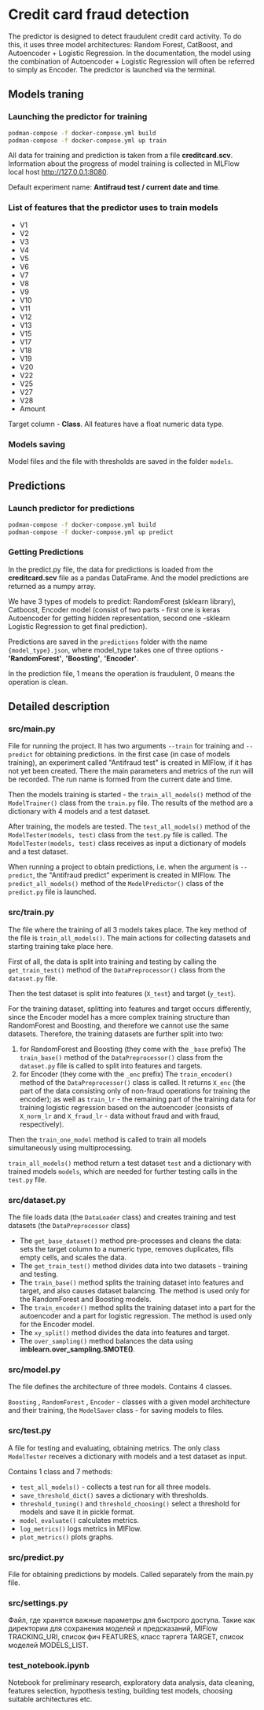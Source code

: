 # Credit card fraud detection

The predictor is designed to detect fraudulent credit card activity. To do this, it uses three model architectures: Random Forest, CatBoost, and Autoencoder + Logistic Regression. In the documentation, the model using the combination of Autoencoder + Logistic Regression will often be referred to simply as Encoder. The predictor is launched via the terminal.

## Models traning

### Launching the predictor for training

```bash
podman-compose -f docker-compose.yml build
podman-compose -f docker-compose.yml up train
```
All data for training and prediction is taken from a file **creditcard.scv**.
Information about the progress of model training is collected in MLFlow local host http://127.0.0.1:8080.

Default experiment name: **Antifraud test / current date and time**.


### List of features that the predictor uses to train models

* V1
* V2
* V3
* V4
* V5
* V6
* V7
* V8
* V9
* V10
* V11
* V12
* V13
* V15
* V17
* V18
* V19
* V20
* V22
* V25
* V27
* V28
* Amount

Target column - **Class**.
All features have a float numeric data type.


### Models saving

Model files and the file with thresholds are saved in the folder `models`. 


## Predictions

### Launch predictor for predictions

```bash
podman-compose -f docker-compose.yml build
podman-compose -f docker-compose.yml up predict
```

### Getting Predictions
In the predict.py file, the data for predictions is loaded from the **creditcard.scv** file as a pandas DataFrame. And the model predictions are returned as a numpy array.

We have 3 types of models to predict:  RandomForest (sklearn library), Catboost, Encoder model (consist of two parts - first one is keras Autoencoder for getting hidden representation, second one -sklearn Logistic Regression to get final prediction).

Predictions are saved in the `predictions` folder with the name `{model_type}.json`, where model_type takes one of three options - **'RandomForest'**, **'Boosting'**, **'Encoder'**.

In the prediction file, 1 means the operation is fraudulent, 0 means the operation is clean.

## Detailed description
### src/main.py
File for running the project. It has two arguments `--train` for training and `--predict` for obtaining predictions. In the first case (in case of models training), an experiment called "Antifraud test" is created in MlFlow, if it has not yet been created. There the main parameters and metrics of the run will be recorded. The run name is formed from the current date and time.

Then the models training is started - the `train_all_models()` method of the `ModelTrainer()` class from the `train.py` file. The results of the method are a dictionary with 4 models and a test dataset.

After training, the models are tested. The `test_all_models()` method of the `ModelTester(models, test)` class from the `test.py` file is called. The `ModelTester(models, test)` class receives as input a dictionary of models and a test dataset.

When running a project to obtain predictions, i.e. when the argument is `--predict`, the "Antifraud predict" experiment is created in MlFlow. The `predict_all_models()` method of the `ModelPredictor()` class of the `predict.py` file is launched.


### src/train.py
The file where the training of all 3 models takes place. The key method of the file is `train_all_models()`. The main actions for collecting datasets and starting training take place here.

First of all, the data is split into training and testing by calling the `get_train_test()` method of the `DataPreprocessor()` class from the `dataset.py` file.

Then the test dataset is split into features (`X_test`) and target (`y_test`).

For the training dataset, splitting into features and target occurs differently, since the Encoder model has a more complex training structure than RandomForest and Boosting, and therefore we cannot use the same datasets.
Therefore, the training datasets are further split into two:
1) for RandomForest and Boosting (they come with the `_base` prefix)
The `train_base()` method of the `DataPreprocessor()` class from the `dataset.py` file is called to split into features and targets.
2) for Encoder (they come with the `_enc` prefix)
The `train_encoder()` method of the `DataPreprocessor()` class is called. It returns `X_enc` (the part of the data consisting only of non-fraud operations for training the encoder); as well as `train_lr` - the remaining part of the training data for training logistic regression based on the autoencoder (consists of `X_norm_lr` and `X_fraud_lr` - data without fraud and with fraud, respectively).

Then the `train_one_model` method is called to train all models simultaneously using multiprocessing.

`train_all_models()` method return a test dataset `test` and a dictionary with trained models `models`, which are needed for further testing calls in the `test.py` file.


### src/dataset.py

The file loads data (the `DataLoader` class) and creates training and test datasets (the `DataPreprocessor` class)

- The `get_base_dataset()` method pre-processes and cleans the data: sets the target column to a numeric type, removes duplicates, fills empty cells, and scales the data.
- The `get_train_test()` method divides data into two datasets - training and testing.
- The `train_base()` method splits the training dataset into features and target, and also causes dataset balancing. The method is used only for the RandomForest and Boosting models.
- The `train_encoder()` method splits the training dataset into a part for the autoencoder and a part for logistic regression. The method is used only for the Encoder model.
- The `xy_split()` method divides the data into features and target.
- The `over_sampling()` method balances the data using **imblearn.over_sampling.SMOTE()**.

### src/model.py

The file defines the architecture of three models. Contains 4 classes.

`Boosting` , `RandomForest` , `Encoder` - classes with a given model architecture and their training, the `ModelSaver` class - for saving models to files.

### src/test.py

A file for testing and evaluating, obtaining metrics. The only class `ModelTester` receives a dictionary with models and a test dataset as input.

Contains 1 class and 7 methods:

- `test_all_models()` - collects a test run for all three models.
- `save_threshold_dict()` saves a dictionary with thresholds.
- `threshold_tuning()` and `threshold_choosing()` select a threshold for models and save it in pickle format.
- `model_evaluate()` calculates metrics.
- `log_metrics()` logs metrics in MlFlow.
- `plot_metrics()` plots graphs.

### src/predict.py

File for obtaining predictions by models. Called separately from the main.py file.


### src/settings.py

Файл, где хранятся важные параметры для быстрого доступа. Такие как директории для сохранения моделей и предсказаний, MlFlow TRACKING_URI, список фич FEATURES, класс таргета TARGET, список моделей MODELS_LIST.


### test_notebook.ipynb
Notebook for preliminary research, exploratory data analysis, data cleaning, features selection, hypothesis testing, building test models, choosing suitable architectures etc.
